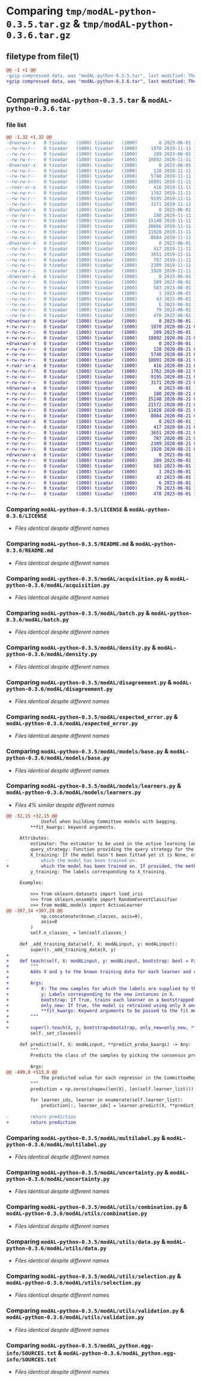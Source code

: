 # Comparing `tmp/modAL-python-0.3.5.tar.gz` & `tmp/modAL-python-0.3.6.tar.gz`

## filetype from file(1)

```diff
@@ -1 +1 @@
-gzip compressed data, was "modAL-python-0.3.5.tar", last modified: Thu Jun  1 10:54:53 2023, max compression
+gzip compressed data, was "modAL-python-0.3.6.tar", last modified: Thu Jun  1 10:56:38 2023, max compression
```

## Comparing `modAL-python-0.3.5.tar` & `modAL-python-0.3.6.tar`

### file list

```diff
@@ -1,32 +1,32 @@
-drwxrwxr-x   0 tivadar   (1000) tivadar   (1000)        0 2023-06-01 10:54:53.125193 modAL-python-0.3.5/
--rw-rw-r--   0 tivadar   (1000) tivadar   (1000)     1070 2019-11-11 10:40:46.000000 modAL-python-0.3.5/LICENSE
--rw-rw-r--   0 tivadar   (1000) tivadar   (1000)      289 2023-06-01 10:54:53.125193 modAL-python-0.3.5/PKG-INFO
--rw-rw-r--   0 tivadar   (1000) tivadar   (1000)    10892 2019-11-11 10:40:46.000000 modAL-python-0.3.5/README.md
-drwxrwxr-x   0 tivadar   (1000) tivadar   (1000)        0 2023-06-01 10:54:53.125193 modAL-python-0.3.5/modAL/
--rw-rw-r--   0 tivadar   (1000) tivadar   (1000)      128 2019-11-11 10:40:46.000000 modAL-python-0.3.5/modAL/__init__.py
--rw-rw-r--   0 tivadar   (1000) tivadar   (1000)     5740 2019-11-11 10:40:46.000000 modAL-python-0.3.5/modAL/acquisition.py
--rw-rw-r--   0 tivadar   (1000) tivadar   (1000)    10891 2019-11-11 10:40:46.000000 modAL-python-0.3.5/modAL/batch.py
--rwxr-xr-x   0 tivadar   (1000) tivadar   (1000)      416 2019-11-11 10:40:46.000000 modAL-python-0.3.5/modAL/cluster.py
--rw-rw-r--   0 tivadar   (1000) tivadar   (1000)     1762 2019-11-11 10:40:46.000000 modAL-python-0.3.5/modAL/density.py
--rw-rw-r--   0 tivadar   (1000) tivadar   (1000)     9195 2019-11-11 10:40:46.000000 modAL-python-0.3.5/modAL/disagreement.py
--rw-rw-r--   0 tivadar   (1000) tivadar   (1000)     3171 2019-11-11 10:40:46.000000 modAL-python-0.3.5/modAL/expected_error.py
-drwxrwxr-x   0 tivadar   (1000) tivadar   (1000)        0 2023-06-01 10:54:53.125193 modAL-python-0.3.5/modAL/models/
--rw-rw-r--   0 tivadar   (1000) tivadar   (1000)      180 2019-11-11 10:40:46.000000 modAL-python-0.3.5/modAL/models/__init__.py
--rw-rw-r--   0 tivadar   (1000) tivadar   (1000)    15148 2019-11-11 10:40:46.000000 modAL-python-0.3.5/modAL/models/base.py
--rw-rw-r--   0 tivadar   (1000) tivadar   (1000)    20666 2019-11-11 10:40:46.000000 modAL-python-0.3.5/modAL/models/learners.py
--rw-rw-r--   0 tivadar   (1000) tivadar   (1000)    11028 2019-11-11 10:40:46.000000 modAL-python-0.3.5/modAL/multilabel.py
--rw-rw-r--   0 tivadar   (1000) tivadar   (1000)     8084 2019-11-11 10:40:46.000000 modAL-python-0.3.5/modAL/uncertainty.py
-drwxrwxr-x   0 tivadar   (1000) tivadar   (1000)        0 2023-06-01 10:54:53.125193 modAL-python-0.3.5/modAL/utils/
--rw-rw-r--   0 tivadar   (1000) tivadar   (1000)      417 2019-11-11 10:40:46.000000 modAL-python-0.3.5/modAL/utils/__init__.py
--rw-rw-r--   0 tivadar   (1000) tivadar   (1000)     3651 2019-11-11 10:40:46.000000 modAL-python-0.3.5/modAL/utils/combination.py
--rw-rw-r--   0 tivadar   (1000) tivadar   (1000)      787 2019-11-11 10:40:46.000000 modAL-python-0.3.5/modAL/utils/data.py
--rw-rw-r--   0 tivadar   (1000) tivadar   (1000)     2389 2019-11-11 10:40:46.000000 modAL-python-0.3.5/modAL/utils/selection.py
--rw-rw-r--   0 tivadar   (1000) tivadar   (1000)     1920 2019-11-11 10:40:46.000000 modAL-python-0.3.5/modAL/utils/validation.py
-drwxrwxr-x   0 tivadar   (1000) tivadar   (1000)        0 2023-06-01 10:54:53.125193 modAL-python-0.3.5/modAL_python.egg-info/
--rw-rw-r--   0 tivadar   (1000) tivadar   (1000)      289 2023-06-01 10:54:53.000000 modAL-python-0.3.5/modAL_python.egg-info/PKG-INFO
--rw-rw-r--   0 tivadar   (1000) tivadar   (1000)      583 2023-06-01 10:54:53.000000 modAL-python-0.3.5/modAL_python.egg-info/SOURCES.txt
--rw-rw-r--   0 tivadar   (1000) tivadar   (1000)        1 2023-06-01 10:54:53.000000 modAL-python-0.3.5/modAL_python.egg-info/dependency_links.txt
--rw-rw-r--   0 tivadar   (1000) tivadar   (1000)       43 2023-06-01 10:54:53.000000 modAL-python-0.3.5/modAL_python.egg-info/requires.txt
--rw-rw-r--   0 tivadar   (1000) tivadar   (1000)        6 2023-06-01 10:54:53.000000 modAL-python-0.3.5/modAL_python.egg-info/top_level.txt
--rw-rw-r--   0 tivadar   (1000) tivadar   (1000)       79 2023-06-01 10:54:53.125193 modAL-python-0.3.5/setup.cfg
--rw-rw-r--   0 tivadar   (1000) tivadar   (1000)      478 2023-06-01 10:54:45.000000 modAL-python-0.3.5/setup.py
+drwxrwxr-x   0 tivadar   (1000) tivadar   (1000)        0 2023-06-01 10:56:38.205052 modAL-python-0.3.6/
+-rw-rw-r--   0 tivadar   (1000) tivadar   (1000)     1070 2020-08-21 06:11:02.000000 modAL-python-0.3.6/LICENSE
+-rw-rw-r--   0 tivadar   (1000) tivadar   (1000)      289 2023-06-01 10:56:38.205052 modAL-python-0.3.6/PKG-INFO
+-rw-rw-r--   0 tivadar   (1000) tivadar   (1000)    10892 2020-08-21 06:11:02.000000 modAL-python-0.3.6/README.md
+drwxrwxr-x   0 tivadar   (1000) tivadar   (1000)        0 2023-06-01 10:56:38.201052 modAL-python-0.3.6/modAL/
+-rw-rw-r--   0 tivadar   (1000) tivadar   (1000)      128 2020-08-21 06:11:02.000000 modAL-python-0.3.6/modAL/__init__.py
+-rw-rw-r--   0 tivadar   (1000) tivadar   (1000)     5740 2020-08-21 06:11:02.000000 modAL-python-0.3.6/modAL/acquisition.py
+-rw-rw-r--   0 tivadar   (1000) tivadar   (1000)    10891 2020-08-21 06:11:02.000000 modAL-python-0.3.6/modAL/batch.py
+-rwxr-xr-x   0 tivadar   (1000) tivadar   (1000)      416 2020-08-21 06:11:02.000000 modAL-python-0.3.6/modAL/cluster.py
+-rw-rw-r--   0 tivadar   (1000) tivadar   (1000)     1762 2020-08-21 06:11:02.000000 modAL-python-0.3.6/modAL/density.py
+-rw-rw-r--   0 tivadar   (1000) tivadar   (1000)     9195 2020-08-21 06:11:02.000000 modAL-python-0.3.6/modAL/disagreement.py
+-rw-rw-r--   0 tivadar   (1000) tivadar   (1000)     3171 2020-08-21 06:11:02.000000 modAL-python-0.3.6/modAL/expected_error.py
+drwxrwxr-x   0 tivadar   (1000) tivadar   (1000)        0 2023-06-01 10:56:38.201052 modAL-python-0.3.6/modAL/models/
+-rw-rw-r--   0 tivadar   (1000) tivadar   (1000)      180 2020-08-21 06:11:02.000000 modAL-python-0.3.6/modAL/models/__init__.py
+-rw-rw-r--   0 tivadar   (1000) tivadar   (1000)    15148 2020-08-21 06:11:02.000000 modAL-python-0.3.6/modAL/models/base.py
+-rw-rw-r--   0 tivadar   (1000) tivadar   (1000)    21572 2020-08-21 06:11:02.000000 modAL-python-0.3.6/modAL/models/learners.py
+-rw-rw-r--   0 tivadar   (1000) tivadar   (1000)    11028 2020-08-21 06:11:02.000000 modAL-python-0.3.6/modAL/multilabel.py
+-rw-rw-r--   0 tivadar   (1000) tivadar   (1000)     8084 2020-08-21 06:11:02.000000 modAL-python-0.3.6/modAL/uncertainty.py
+drwxrwxr-x   0 tivadar   (1000) tivadar   (1000)        0 2023-06-01 10:56:38.205052 modAL-python-0.3.6/modAL/utils/
+-rw-rw-r--   0 tivadar   (1000) tivadar   (1000)      417 2020-08-21 06:11:02.000000 modAL-python-0.3.6/modAL/utils/__init__.py
+-rw-rw-r--   0 tivadar   (1000) tivadar   (1000)     3651 2020-08-21 06:11:02.000000 modAL-python-0.3.6/modAL/utils/combination.py
+-rw-rw-r--   0 tivadar   (1000) tivadar   (1000)      787 2020-08-21 06:11:02.000000 modAL-python-0.3.6/modAL/utils/data.py
+-rw-rw-r--   0 tivadar   (1000) tivadar   (1000)     2389 2020-08-21 06:11:02.000000 modAL-python-0.3.6/modAL/utils/selection.py
+-rw-rw-r--   0 tivadar   (1000) tivadar   (1000)     1920 2020-08-21 06:11:02.000000 modAL-python-0.3.6/modAL/utils/validation.py
+drwxrwxr-x   0 tivadar   (1000) tivadar   (1000)        0 2023-06-01 10:56:38.205052 modAL-python-0.3.6/modAL_python.egg-info/
+-rw-rw-r--   0 tivadar   (1000) tivadar   (1000)      289 2023-06-01 10:56:38.000000 modAL-python-0.3.6/modAL_python.egg-info/PKG-INFO
+-rw-rw-r--   0 tivadar   (1000) tivadar   (1000)      583 2023-06-01 10:56:38.000000 modAL-python-0.3.6/modAL_python.egg-info/SOURCES.txt
+-rw-rw-r--   0 tivadar   (1000) tivadar   (1000)        1 2023-06-01 10:56:38.000000 modAL-python-0.3.6/modAL_python.egg-info/dependency_links.txt
+-rw-rw-r--   0 tivadar   (1000) tivadar   (1000)       43 2023-06-01 10:56:38.000000 modAL-python-0.3.6/modAL_python.egg-info/requires.txt
+-rw-rw-r--   0 tivadar   (1000) tivadar   (1000)        6 2023-06-01 10:56:38.000000 modAL-python-0.3.6/modAL_python.egg-info/top_level.txt
+-rw-rw-r--   0 tivadar   (1000) tivadar   (1000)       79 2023-06-01 10:56:38.205052 modAL-python-0.3.6/setup.cfg
+-rw-rw-r--   0 tivadar   (1000) tivadar   (1000)      478 2023-06-01 10:56:30.000000 modAL-python-0.3.6/setup.py
```

### Comparing `modAL-python-0.3.5/LICENSE` & `modAL-python-0.3.6/LICENSE`

 * *Files identical despite different names*

### Comparing `modAL-python-0.3.5/README.md` & `modAL-python-0.3.6/README.md`

 * *Files identical despite different names*

### Comparing `modAL-python-0.3.5/modAL/acquisition.py` & `modAL-python-0.3.6/modAL/acquisition.py`

 * *Files identical despite different names*

### Comparing `modAL-python-0.3.5/modAL/batch.py` & `modAL-python-0.3.6/modAL/batch.py`

 * *Files identical despite different names*

### Comparing `modAL-python-0.3.5/modAL/density.py` & `modAL-python-0.3.6/modAL/density.py`

 * *Files identical despite different names*

### Comparing `modAL-python-0.3.5/modAL/disagreement.py` & `modAL-python-0.3.6/modAL/disagreement.py`

 * *Files identical despite different names*

### Comparing `modAL-python-0.3.5/modAL/expected_error.py` & `modAL-python-0.3.6/modAL/expected_error.py`

 * *Files identical despite different names*

### Comparing `modAL-python-0.3.5/modAL/models/base.py` & `modAL-python-0.3.6/modAL/models/base.py`

 * *Files identical despite different names*

### Comparing `modAL-python-0.3.5/modAL/models/learners.py` & `modAL-python-0.3.6/modAL/models/learners.py`

 * *Files 4% similar despite different names*

```diff
@@ -32,15 +32,15 @@
             Useful when building Committee models with bagging.
         **fit_kwargs: keyword arguments.
 
     Attributes:
         estimator: The estimator to be used in the active learning loop.
         query_strategy: Function providing the query strategy for the active learning loop.
         X_training: If the model hasn't been fitted yet it is None, otherwise it contains the samples
-            which the model has been trained on.
+            which the model has been trained on. If provided, the method fit() of estimator is called during __init__()
         y_training: The labels corresponding to X_training.
 
     Examples:
 
         >>> from sklearn.datasets import load_iris
         >>> from sklearn.ensemble import RandomForestClassifier
         >>> from modAL.models import ActiveLearner
@@ -307,14 +307,28 @@
             np.concatenate(known_classes, axis=0),
             axis=0
         )
         self.n_classes_ = len(self.classes_)
 
     def _add_training_data(self, X: modALinput, y: modALinput):
         super()._add_training_data(X, y)
+
+    def teach(self, X: modALinput, y: modALinput, bootstrap: bool = False, only_new: bool = False, **fit_kwargs) -> None:
+        """
+        Adds X and y to the known training data for each learner and retrains learners with the augmented dataset.
+
+        Args:
+            X: The new samples for which the labels are supplied by the expert.
+            y: Labels corresponding to the new instances in X.
+            bootstrap: If True, trains each learner on a bootstrapped set. Useful when building the ensemble by bagging.
+            only_new: If True, the model is retrained using only X and y, ignoring the previously provided examples.
+            **fit_kwargs: Keyword arguments to be passed to the fit method of the predictor.
+        """
+
+        super().teach(X, y, bootstrap=bootstrap, only_new=only_new, **fit_kwargs)
         self._set_classes()
 
     def predict(self, X: modALinput, **predict_proba_kwargs) -> Any:
         """
         Predicts the class of the samples by picking the consensus prediction.
 
         Args:
@@ -499,8 +513,8 @@
             The predicted value for each regressor in the CommitteeRegressor and each sample in X.
         """
         prediction = np.zeros(shape=(len(X), len(self.learner_list)))
 
         for learner_idx, learner in enumerate(self.learner_list):
             prediction[:, learner_idx] = learner.predict(X, **predict_kwargs).reshape(-1, )
 
-        return prediction
+        return prediction
```

### Comparing `modAL-python-0.3.5/modAL/multilabel.py` & `modAL-python-0.3.6/modAL/multilabel.py`

 * *Files identical despite different names*

### Comparing `modAL-python-0.3.5/modAL/uncertainty.py` & `modAL-python-0.3.6/modAL/uncertainty.py`

 * *Files identical despite different names*

### Comparing `modAL-python-0.3.5/modAL/utils/combination.py` & `modAL-python-0.3.6/modAL/utils/combination.py`

 * *Files identical despite different names*

### Comparing `modAL-python-0.3.5/modAL/utils/data.py` & `modAL-python-0.3.6/modAL/utils/data.py`

 * *Files identical despite different names*

### Comparing `modAL-python-0.3.5/modAL/utils/selection.py` & `modAL-python-0.3.6/modAL/utils/selection.py`

 * *Files identical despite different names*

### Comparing `modAL-python-0.3.5/modAL/utils/validation.py` & `modAL-python-0.3.6/modAL/utils/validation.py`

 * *Files identical despite different names*

### Comparing `modAL-python-0.3.5/modAL_python.egg-info/SOURCES.txt` & `modAL-python-0.3.6/modAL_python.egg-info/SOURCES.txt`

 * *Files identical despite different names*

